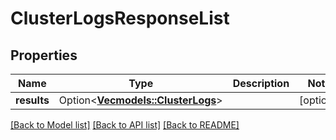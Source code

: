 # ClusterLogsResponseList

## Properties

Name | Type | Description | Notes
------------ | ------------- | ------------- | -------------
**results** | Option<[**Vec<models::ClusterLogs>**](ClusterLogs.md)> |  | [optional]

[[Back to Model list]](../README.md#documentation-for-models) [[Back to API list]](../README.md#documentation-for-api-endpoints) [[Back to README]](../README.md)


